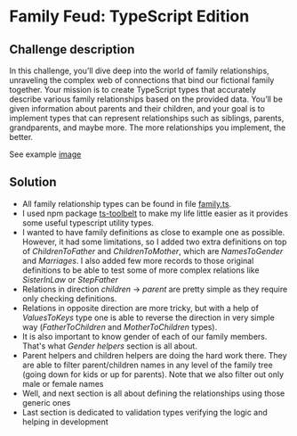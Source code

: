 # Family Feud: TypeScript Edition

## Challenge description

In this challenge, you’ll dive deep into the world of family relationships, unraveling the complex web of connections
that bind our fictional family together. Your mission is to create TypeScript types that accurately describe various
family relationships based on the provided data. You’ll be given information about parents and their children, and your
goal is to implement types that can represent relationships such as siblings, parents, grandparents, and maybe more. The
more relationships you implement, the better.

See example [image](example.png)

## Solution

- All family relationship types can be found in file [family.ts](./family.ts).
- I used npm package [ts-toolbelt](https://www.npmjs.com/package/ts-toolbelt) to make my life little easier as it
  provides some useful typescript utility types.
- I wanted to have family definitions as close to example one as possible. However, it had some limitations, so I added
  two extra definitions on top of *ChildrenToFather* and *ChildrenToMother*, which are *NamesToGender* and *Marriages*.
  I also added few more records to those original definitions to be able to test some of more complex relations like
  *SisterInLaw* or *StepFather*
- Relations in direction *children* -> *parent* are pretty simple as they require only checking definitions.
- Relations in opposite direction are more tricky, but with a help of *ValuesToKeys* type one is able to reverse the
  direction in very simple way (*FatherToChildren* and *MotherToChildren* types).
- It is also important to know gender of each of our family members. That's what *Gender helpers* section is all about.
- Parent helpers and children helpers are doing the hard work there. They are able to filter parent/children names in
  any level of the family tree (going down for kids or up for parents). Note that we also filter out only male or female
  names
- Well, and next section is all about defining the relationships using those generic ones
- Last section is dedicated to validation types verifying the logic and helping in development